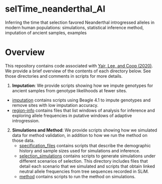 # selTime_neanderthal_AI
Inferring the time that selection favored Neanderthal introgressed alleles in modern human populations: simulations, statistical inference method, imputation of ancient samples, examples

# Overview
This repository contains code associated with [Yair, Lee, and Coop (2020)](https://doi.org/10.1101/2020.10.04.325183). We provide a brief overview of the contents of each directory below. See those directories and
comments in scripts for more details.

1. **Imputation**: We provide scripts showing how we impute genotypes for ancient samples from genotype likelihoods at fewer sites.
  + [imputation](https://github.com/SivanYair/selTime_neanderthal_AI/tree/main/imputation) contains scripts using Beagle 4.1 to impute genotypes and remove sites with low imputation accuracy.
  + [region-info](https://github.com/SivanYair/selTime_neanderthal_AI/tree/main/region-info) contains files that list windows of analysis for inference and exploring allele frequencies in putative windows of adaptive introgression.
2. **Simulations and Method**: We provide scripts showing how we simulated data for
    method validation, in addition to how we run the method on those data.
    + [specification_files](https://github.com/SivanYair/selTime_neanderthal_AI/tree/main/specification_files) contains scripts that describe the demographic history and sample sizes used for simulations and inference.
    + [selection_simulations](https://github.com/SivanYair/selTime_neanderthal_AI/tree/main/selection_simulations) contains scripts to generate simulations under different scenarios of selection. This directory includes files that detail each scenario that we simulated and scripts that obtain linked neutral allele frequencies from tree sequences recorded in SLiM.
    + [method](https://github.com/SivanYair/selTime_neanderthal_AI/tree/main/method) contains scripts to run the method on simulations.
